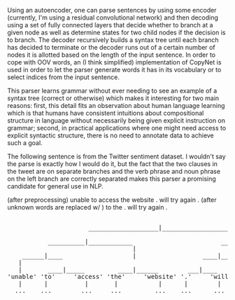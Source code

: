Using an autoencoder, one can parse sentences by using some encoder (currently, I'm using a residual convolutional network) and then
decoding using a set of fully connected layers that decide whether to branch at a given node as well as determine states for two child nodes if the decision is to branch. The decoder recursively builds a syntax tree until each branch has decided to terminate or the decoder runs out of a certain number of nodes it is allotted based on the length of the input sentence. In order to cope with OOV words, an (I think simplified) implementation of CopyNet is used in order to let the parser generate words it has in its vocabulary or to select indices from the input sentence.

This parser learns grammar without ever needing to see an example of a syntax tree (correct or otherwise) which makes it interesting for two main reasons: first, this detail fits an observation about human language learning which is that humans have consistent intuitions about compositional structure in language without necessarily being given explicit instruction on grammar; second, in practical applications where one might need access to explicit syntactic structure, there is no need to annotate data to achieve such a goal.

The following sentence is from the Twitter sentiment dataset. I wouldn't say the parse is exactly how I would do it, but the fact that the two clauses in the tweet are on separate branches and the verb phrase and noun phrase on the left branch are correctly separated makes this parser a promising candidate for general use in NLP.

(after preprocessing)				unable to access the website . will try again . 
(after unknown words are replaced w/ <unk>) 	<unk> to <unk> the <unk> . will try again . 
<pre>
                                                                                   
                      ___________________|______________________                    
                                                                                   
           __________|____________                        ______|____________       
                                  |                                          |     
    ______|____                   |                  ____|______             |      
   |                                                            |            |      
   |       ____|_____         ____|______        ___|____       |       _____|___   
'unable' 'to'     'access' 'the'     'website' '.'     'will' 'try' 'again'     '.'
   |      |          |       |           |      |        |      |      |         |  
  ...    ...        ...     ...         ...    ...      ...    ...    ...       ...
</pre>
